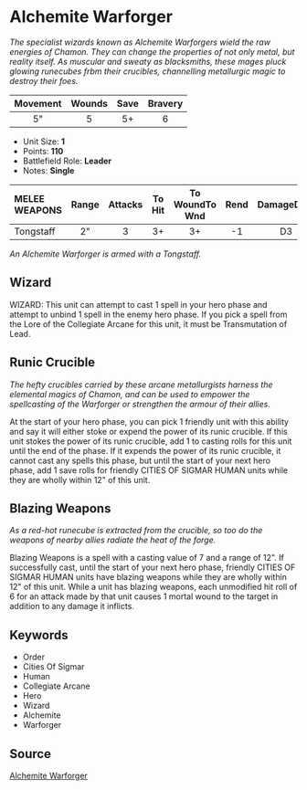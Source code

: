# Alchemite Warforger

_The specialist wizards known as Alchemite Warforgers wield the raw energies of Chamon. They can change the properties of not only metal, but reality itself. As muscular and sweaty as blacksmiths, these mages pluck glowing runecubes frbm their crucibles, channelling metallurgic magic to destroy their foes._


| Movement | Wounds | Save | Bravery |
|:--------:|:------:|:----:|:-------:|
| 5" | 5 | 5+ | 6 |

* Unit Size: **1**
* Points: **110**
* Battlefield Role: **Leader**
* Notes: **Single**

| MELEE WEAPONS | Range | Attacks | To Hit | To WoundTo Wnd | Rend | DamageDmg |
|:---|:--:|:--:|:--:|:--:|:--:|:--:|
| Tongstaff | 2" | 3 | 3+ | 3+ | -1 | D3 |


_An Alchemite Warforger is armed with a Tongstaff._

## Wizard

WIZARD: This unit can attempt to cast 1 spell in your hero phase and attempt to unbind 1 spell in the enemy hero phase. If you pick a spell from the Lore of the Collegiate Arcane for this unit, it must be Transmutation of Lead.

## Runic Crucible

_The hefty crucibles carried by these arcane metallurgists harness the elemental magics of Chamon, and can be used to empower the spellcasting of the Warforger or strengthen the armour of their allies._

At the start of your hero phase, you can pick 1 friendly unit with this ability and say it will either stoke or expend the power of its runic crucible. If this unit stokes the power of its runic crucible, add 1 to casting rolls for this unit until the end of the phase. If it expends the power of its runic crucible, it cannot cast any spells this phase, but until the start of your next hero phase, add 1 save rolls for friendly CITIES OF SIGMAR HUMAN units while they are wholly within 12" of this unit.

## Blazing Weapons

_As a red-hot runecube is extracted from the crucible, so too do the weapons of nearby allies radiate the heat of the forge._

Blazing Weapons is a spell with a casting value of 7 and a range of 12". If successfully cast, until the start of your next hero phase, friendly CITIES OF SIGMAR HUMAN units have blazing weapons while they are wholly within 12" of this unit. While a unit has blazing weapons, each unmodified hit roll of 6 for an attack made by that unit causes 1 mortal wound to the target in addition to any damage it inflicts.

## Keywords

* Order
* Cities Of Sigmar
* Human
* Collegiate Arcane
* Hero
* Wizard
* Alchemite
* Warforger


## Source

[Alchemite Warforger](https://wahapedia.ru/aos3/factions/cities-of-sigmar/Alchemite-Warforger)
